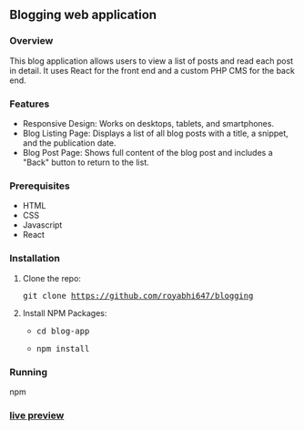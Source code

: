 ## Blogging web application

### Overview
This blog application allows users to view a list of posts and read each post in detail. It uses React for the front end and a custom PHP CMS for the back end.

### Features
   - Responsive Design: Works on desktops, tablets, and smartphones.
   - Blog Listing Page: Displays a list of all blog posts with a title, a snippet, and the publication date.
   - Blog Post Page: Shows full content of the blog post and includes a "Back" button to return to the list.

### Prerequisites
   - HTML
   - CSS
   - Javascript
   - React

### Installation
   1. Clone the repo:
    <pre>git clone https://github.com/royabhi647/blogging</pre>

   2. Install NPM Packages:
      * <pre>cd blog-app</pre>
      * <pre>npm install</pre>

### Running
npm 

### [live preview](https://main--abhi-blog.netlify.app/)